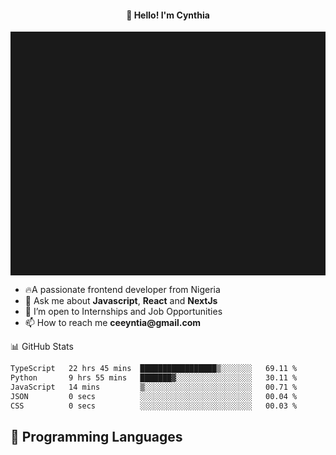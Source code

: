 <h4 align="center">👋 Hello! I'm Cynthia</h4>

<hr style="height:10%; margin-left:0; margin-right:0;" />

<div align="left">
  <ul>
  <li>🔥A passionate frontend developer from Nigeria</li>
  <li>💬 Ask me about <strong>Javascript</strong>, <strong>React</strong> and <strong> NextJs</strong></li>
  <li>👯 I’m open to Internships and Job Opportunities</li>
  <li>📫 How to reach me <strong>ceeyntia@gmail.com</strong></li>
</ul>
</div
  
## 📊 GitHub Stats

<!--START_SECTION:waka-->

```txt
TypeScript   22 hrs 45 mins  █████████████████▒░░░░░░░   69.11 %
Python       9 hrs 55 mins   ███████▓░░░░░░░░░░░░░░░░░   30.11 %
JavaScript   14 mins         ▒░░░░░░░░░░░░░░░░░░░░░░░░   00.71 %
JSON         0 secs          ░░░░░░░░░░░░░░░░░░░░░░░░░   00.04 %
CSS          0 secs          ░░░░░░░░░░░░░░░░░░░░░░░░░   00.03 %
```

<!--END_SECTION:waka-->

## 💬 Programming Languages

<!--START_SECTION:languages-->
<!--END_SECTION:languages-->
